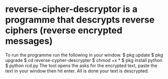# reverse-cipher-descryptor is a programme that descrypts reverse ciphers (reverse encrypted messages)
 To run the programme run the following in your window.
$ pkg update
$ pkg upgrade
$ cd reverse-cypher-descrypter
$ chmod +x *
$ pkg install python
$ python rcd.py
The tool opens the asks for the encrypted text, paste the text in your window then hit enter.
All is done your text is descrypted.
